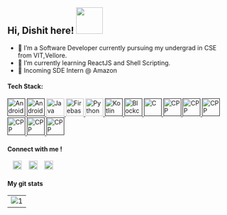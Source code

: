 ## Hi, Dishit here!    <img width="60px" src="https://upload.wikimedia.org/wikipedia/commons/2/25/Android_robot_head.png"></img>

- 🔭 I’m a Software Developer currently pursuing my undergrad in CSE from VIT,Vellore.
- 🌱 I’m currently learning ReactJS and Shell Scripting.
- 🚚 Incoming SDE Intern @ Amazon 

#### Tech Stack:

<a href="" title="Android">
<img src="https://github.com/get-icon/geticon/raw/master/icons/android-icon.svg" alt="Android" width="40px" height="40px">
</a>

<a href="" title="Android Studio">
<img src="https://developer.android.com/studio/images/studio-icon-preview.svg" alt="Android" width="40px" height="40px">
</a>

<a href="https://www.java.com/" title="Java">
<img src="https://github.com/get-icon/geticon/raw/master/icons/java.svg" alt="Java" width="40px" height="40px">
</a>

<a href="https://www.firebase.com/" title="Firebase">
<img src="https://github.com/get-icon/geticon/raw/master/icons/firebase.svg" alt="Firebase" width="40px" height="40px">
</a>

<a href="https://www.python.org/" title="Python">
<img src="https://github.com/get-icon/geticon/raw/master/icons/python.svg" alt="Python" width="40px" height="40px">
</a>

<a href="" title="Kotlin">
<img src="https://github.com/get-icon/geticon/raw/master/icons/kotlin.svg" alt="Kotlin" width="40px" height="40px">
</a>

<a href="" title="Blockchain">
<img src="https://github.com/get-icon/geticon/blob/master/icons/ethereum.svg" alt="Blockchain" width="40px" height="40px">
</a>

<a href="" title="C">
<img src="https://github.com/get-icon/geticon/blob/master/icons/c.svg" alt="C" width="40px" height="40px">
</a>

<a href="" title="C++">
<img src="https://github.com/get-icon/geticon/blob/master/icons/c-plusplus.svg" alt="CPP" width="40px" height="40px">
</a>

<a href="" title="HTML">
<img src="https://github.com/get-icon/geticon/blob/master/icons/html-5.svg" alt="CPP" width="40px" height="40px">
</a>

<a href="" title="CSS">
<img src="https://github.com/get-icon/geticon/blob/master/icons/css-3.svg" alt="CPP" width="40px" height="40px">
</a>

<a href="" title="JavaScript">
<img src="https://github.com/get-icon/geticon/blob/master/icons/javascript.svg" alt="CPP" width="40px" height="40px">
</a>

<a href="" title="Linux">
<img src="https://github.com/get-icon/geticon/blob/master/icons/archlinux.svg" alt="CPP" width="40px" height="40px">
</a>

<a href="" title="AWS">
<img src="https://github.com/get-icon/geticon/blob/master/icons/aws.svg" alt="CPP" width="40px" height="40px">
</a>

#### Connect with me !
  
&nbsp; &nbsp;[<img src="https://github.com/get-icon/geticon/raw/master/icons/google-gmail.svg" alt="Gmail" width="20px" height="20px">](mailto:dduggar06@gmail.com)
&nbsp; &nbsp;[<img src="https://github.com/get-icon/geticon/raw/master/icons/linkedin-icon.svg" alt="LinkedIn" width="20px" height="20px">](https://www.linkedin.com/in/dishit-duggar-2765a0185/)
&nbsp; &nbsp;[<img src="https://github.com/get-icon/geticon/raw/master/icons/twitter.svg" alt="Twitter" width="20px" height="20px">](https://twitter.com/DishitDuggar)

#### My git stats
<table>
  <tr>
    <td> <img src="https://github-readme-stats.vercel.app/api?username=ddvader44&show_icons=true&count_private=true" alt="1"></td>
   </tr> 
</table>
